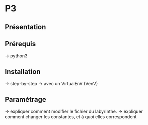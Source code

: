 # P3

## Présentation

## Prérequis
-> python3

## Installation
-> step-by-step -> avec un VirtualEnV (VenV)

## Paramétrage
-> expliquer comment modifier le fichier du labyrinthe.
-> expliquer comment changer les constantes, et à quoi elles correspondent